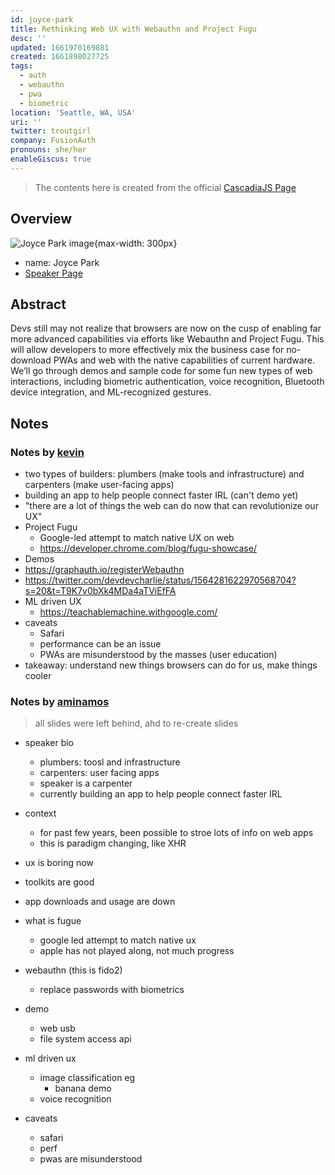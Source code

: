 ```yaml
---
id: joyce-park
title: Rethinking Web UX with Webauthn and Project Fugu
desc: ''
updated: 1661970169881
created: 1661898027725
tags:
  - auth
  - webauthn
  - pwa
  - biometric
location: 'Seattle, WA, USA'
uri: ''
twitter: troutgirl
company: FusionAuth
pronouns: she/her
enableGiscus: true
---
```

> The contents here is created from the official [CascadiaJS Page](https://2022.cascadiajs.com/speakers/joyce-park)

## Overview

![Joyce Park image](https://create-4jr.begin.app/_static/2022/joyce-park.jpg){max-width: 300px}
- name: Joyce Park
- [Speaker Page](https://2022.cascadiajs.com/speakers/joyce-park)

## Abstract

Devs still may not realize that browsers are now on the cusp of enabling far more advanced capabilities via efforts like Webauthn and Project Fugu. This will allow developers to more effectively mix the business case for no-download PWAs and web with the native capabilities of current hardware. We’ll go through demos and sample code for some fun new types of web interactions, including biometric authentication, voice recognition, Bluetooth device integration, and ML-recognized gestures.

## Notes

### Notes by [kevin](https://github.com/kevinslin)
- two types of builders: plumbers (make tools and infrastructure) and carpenters (make user-facing apps)
- building an app to help people connect faster IRL (can't demo yet)
- "there are a lot of things the web can do now that can revolutionize our UX"
- Project Fugu
    - Google-led attempt to match native UX on web
    - https://developer.chrome.com/blog/fugu-showcase/
- Demos
- https://graphauth.io/registerWebauthn
- https://twitter.com/devdevcharlie/status/1564281622970568704?s=20&t=T9K7v0bXk4MDa4aTViEfFA
- ML driven UX
    - https://teachablemachine.withgoogle.com/
- caveats
    - Safari
    - performance can be an issue
    - PWAs are misunderstood by the masses (user education)
- takeaway: understand new things browsers can do for us, make things cooler

### Notes by [aminamos](https://github.com/aminamos)
  > all slides were left behind, ahd to re-create slides

- speaker bio
  - plumbers: toosl and infrastructure
  - carpenters: user facing apps
  - speaker is a carpenter
  - currently building an app to help people connect faster IRL 

- context
  - for past few years, been possible to stroe lots of info on web apps
  - this is paradigm changing, like XHR

- ux is boring now
- toolkits are good
- app downloads and usage are down

- what is fugue
  - google led attempt to match native ux
  - apple has not played along, not much progress

- webauthn (this is fido2)
  - replace passwords with biometrics

- demo
  - web usb
  - file system access api

- ml driven ux
  - image classification eg
    - banana demo
  - voice recognition

- caveats
  - safari
  - perf
  - pwas are misunderstood

